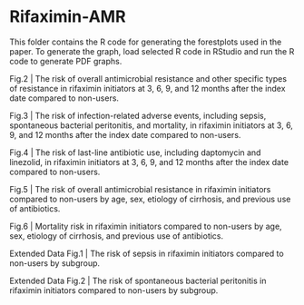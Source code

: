 # Rifaximin-AMR

This folder contains the R code for generating the forestplots used in the paper. To generate the graph, load selected R code in RStudio and run the R code to generate PDF graphs.

Fig.2 | The risk of overall antimicrobial resistance and other specific types of resistance in rifaximin initiators at 3, 6, 9, and 12 months after the index date compared to non-users.

Fig.3 | The risk of infection-related adverse events, including sepsis, spontaneous bacterial peritonitis, and mortality, in rifaximin initiators at 3, 6, 9, and 12 months after the index date compared to non-users.

Fig.4 | The risk of last-line antibiotic use, including daptomycin and linezolid, in rifaximin initiators at 3, 6, 9, and 12 months after the index date compared to non-users.

Fig.5 | The risk of overall antimicrobial resistance in rifaximin initiators compared to non-users by age, sex, etiology of cirrhosis, and previous use of antibiotics.

Fig.6 | Mortality risk in rifaximin initiators compared to non-users by age, sex, etiology of cirrhosis, and previous use of antibiotics.

Extended Data Fig.1 | The risk of sepsis in rifaximin initiators compared to non-users by subgroup.

Extended Data Fig.2 | The risk of spontaneous bacterial peritonitis in rifaximin initiators compared to non-users by subgroup.

